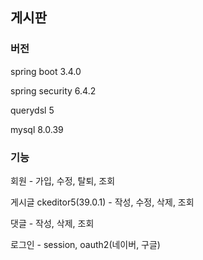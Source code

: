 ## 게시판

### 버전
spring boot 3.4.0

spring security 6.4.2

querydsl 5

mysql 8.0.39

### 기능
회원 - 가입, 수정, 탈퇴, 조회

게시글 ckeditor5(39.0.1) - 작성, 수정, 삭제, 조회

댓글 - 작성, 삭제, 조회

로그인 - session, oauth2(네이버, 구글)

